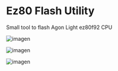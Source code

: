 Ez80 Flash Utility
==================

Small tool to flash Agon Light ez80f92 CPU


![imagen](https://github.com/user-attachments/assets/7008313b-fcf9-40da-b9a9-4312d66976fb)

![imagen](https://github.com/user-attachments/assets/6b38fe09-6d66-4b0c-aa2c-ad2ff1aa7080)

![imagen](https://github.com/user-attachments/assets/d83f505d-35c6-4f21-b288-242652749d1d)
